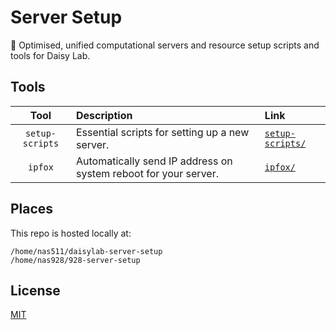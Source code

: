 # Server Setup

🌼 Optimised, unified computational servers and resource setup scripts and tools for Daisy Lab.

## Tools

|      Tool       | Description                                                     | Link                                 |
| :-------------: | :-------------------------------------------------------------- | :----------------------------------- |
| `setup-scripts` | Essential scripts for setting up a new server.                  | [`setup-scripts/`](./setup-scripts/) |
|     `ipfox`     | Automatically send IP address on system reboot for your server. | [`ipfox/`](./ipfox/)                 |

## Places

This repo is hosted locally at:

```
/home/nas511/daisylab-server-setup
/home/nas928/928-server-setup
```

## License

[MIT](./LICENSE)
